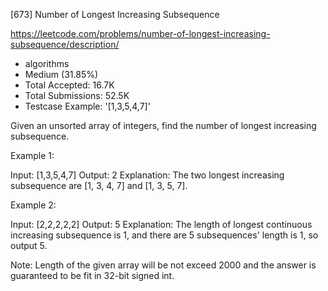 [673] Number of Longest Increasing Subsequence  

https://leetcode.com/problems/number-of-longest-increasing-subsequence/description/

* algorithms
* Medium (31.85%)
* Total Accepted:    16.7K
* Total Submissions: 52.5K
* Testcase Example:  '[1,3,5,4,7]'


Given an unsorted array of integers, find the number of longest increasing subsequence.


Example 1:

Input: [1,3,5,4,7]
Output: 2
Explanation: The two longest increasing subsequence are [1, 3, 4, 7] and [1, 3, 5, 7].



Example 2:

Input: [2,2,2,2,2]
Output: 5
Explanation: The length of longest continuous increasing subsequence is 1, and there are 5 subsequences' length is 1, so output 5.



Note:
Length of the given array will be not exceed 2000 and the answer is guaranteed to be fit in 32-bit signed int.

